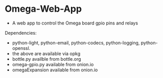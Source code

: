 # Omega-Web-App
- A web app to control the Omega board gpio pins and relays

Dependencies:
-   python-light, python-email, python-codecs, python-logging, python-openssl.
-  the above are available via opkg
-   bottle.py availble from bottle.org
-   omega-gpio.py available from onion.io
-  omegaExpansion available from onion.io

